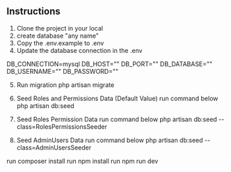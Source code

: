 ## Instructions
1. Clone the project in your local
2. create database "any name"
3. Copy the .env.example to .env
4. Update the database connection in the .env 

DB_CONNECTION=mysql 
DB_HOST="<database server name>"
DB_PORT="<database port>"
DB_DATABASE="<database name>"
DB_USERNAME="<database username>"
DB_PASSWORD="<database password>"

5. Run migration 
php artisan migrate 

6. Seed Roles and Permissions Data (Default Value) run command below 
php artisan db:seed 

7. Seed Roles Permission Data run command below 
php artisan db:seed --class=RolesPermissionsSeeder 

8. Seed AdminUsers Data run command below 
php artisan db:seed --class=AdminUsersSeeder 

run composer install
run npm install
run npm run dev
